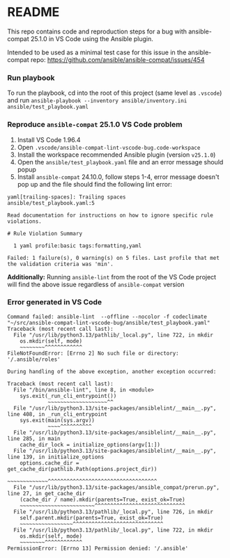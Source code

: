# README

This repo contains code and reproduction steps for a bug with ansible-compat 25.1.0 in VS Code using the Ansible plugin.

Intended to be used as a minimal test case for this issue in the ansible-compat repo: https://github.com/ansible/ansible-compat/issues/454

### Run playbook

To run the playbook, cd into the root of this project (same level as `.vscode`) and run `ansible-playbook --inventory ansible/inventory.ini ansible/test_playbook.yaml`

### Reproduce `ansible-compat` 25.1.0 VS Code problem

1. Install VS Code 1.96.4
2. Open `.vscode/ansible-compat-lint-vscode-bug.code-workspace`
3. Install the workspace recommended Ansible plugin (version `v25.1.0`)
4. Open the `ansible/test_playbook.yaml` file and an error message should popup
5. Install `ansible-compat` 24.10.0, follow steps 1-4, error message doesn't pop up and the file should find the following lint error:


```
yaml[trailing-spaces]: Trailing spaces
ansible/test_playbook.yaml:5

Read documentation for instructions on how to ignore specific rule violations.

# Rule Violation Summary

  1 yaml profile:basic tags:formatting,yaml

Failed: 1 failure(s), 0 warning(s) on 5 files. Last profile that met the validation criteria was 'min'.
```

**Additionally:** Running `ansible-lint` from the root of the VS Code project will find the above issue regardless of `ansible-compat` version

### Error generated in VS Code

```
Command failed: ansible-lint  --offline --nocolor -f codeclimate "~/src/ansible-compat-lint-vscode-bug/ansible/test_playbook.yaml"
Traceback (most recent call last):
  File "/usr/lib/python3.13/pathlib/_local.py", line 722, in mkdir
    os.mkdir(self, mode)
    ~~~~~~~~^^^^^^^^^^^^
FileNotFoundError: [Errno 2] No such file or directory: '/.ansible/roles'

During handling of the above exception, another exception occurred:

Traceback (most recent call last):
  File "/bin/ansible-lint", line 8, in <module>
    sys.exit(_run_cli_entrypoint())
             ~~~~~~~~~~~~~~~~~~~^^
  File "/usr/lib/python3.13/site-packages/ansiblelint/__main__.py", line 408, in _run_cli_entrypoint
    sys.exit(main(sys.argv))
             ~~~~^^^^^^^^^^
  File "/usr/lib/python3.13/site-packages/ansiblelint/__main__.py", line 285, in main
    cache_dir_lock = initialize_options(argv[1:])
  File "/usr/lib/python3.13/site-packages/ansiblelint/__main__.py", line 139, in initialize_options
    options.cache_dir = get_cache_dir(pathlib.Path(options.project_dir))
                        ~~~~~~~~~~~~~^^^^^^^^^^^^^^^^^^^^^^^^^^^^^^^^^^^
  File "/usr/lib/python3.13/site-packages/ansible_compat/prerun.py", line 27, in get_cache_dir
    (cache_dir / name).mkdir(parents=True, exist_ok=True)
    ~~~~~~~~~~~~~~~~~~~~~~~~^^^^^^^^^^^^^^^^^^^^^^^^^^^^^
  File "/usr/lib/python3.13/pathlib/_local.py", line 726, in mkdir
    self.parent.mkdir(parents=True, exist_ok=True)
    ~~~~~~~~~~~~~~~~~^^^^^^^^^^^^^^^^^^^^^^^^^^^^^
  File "/usr/lib/python3.13/pathlib/_local.py", line 722, in mkdir
    os.mkdir(self, mode)
    ~~~~~~~~^^^^^^^^^^^^
PermissionError: [Errno 13] Permission denied: '/.ansible'
```